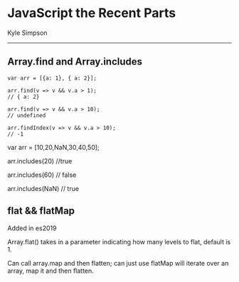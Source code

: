 # JavaScript the Recent Parts
Kyle Simpson
___

## Array.find and Array.includes

```
var arr = [{a: 1}, { a: 2}];

arr.find(v => v && v.a > 1);
// { a: 2}

arr.find(v => v && v.a > 10);
// undefined

arr.findIndex(v => v && v.a > 10);
// -1

```


var arr = [10,20,NaN,30,40,50];

arr.includes(20) //true

arr.includes(60) // false

arr.includes(NaN) // true

## flat && flatMap

Added in es2019

Array.flat() takes in a parameter indicating how many levels to flat, default is 1.

Can call array.map and then flatten; can just use flatMap will iterate over an array, map it and then flatten.

